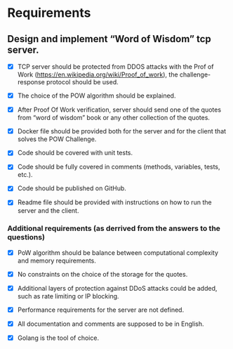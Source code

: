 # Requirements

## Design and implement “Word of Wisdom” tcp server.

- [x] TCP server should be protected from DDOS attacks with the Prof of
  Work (https://en.wikipedia.org/wiki/Proof_of_work), the challenge-response protocol should be used.

- [x] The choice of the POW algorithm should be explained.

- [x] After Proof Of Work verification, server should send one of the quotes from “word of wisdom” book or any other
  collection of the quotes.

- [x] Docker file should be provided both for the server and for the client that solves the POW Challenge.

- [x] Code should be covered with unit tests.

- [x] Code should be fully covered in comments (methods, variables, tests, etc.).

- [x] Code should be published on GitHub.

- [x] Readme file should be provided with instructions on how to run the server and the client.

### Additional requirements (as derrived from the answers to the questions)

- [x] PoW algorithm should be balance between computational complexity and memory requirements.

- [x] No constraints on the choice of the storage for the quotes.

- [x] Additional layers of protection against DDoS attacks could be added, such as rate limiting or IP blocking.

- [x] Performance requirements for the server are not defined.

- [x] All documentation and comments are supposed to be in English.

- [x] Golang is the tool of choice.

